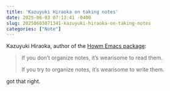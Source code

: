 ```yaml
---
title: 'Kazuyuki Hiraoka on taking notes'
date: 2025-06-03 07:13:41 -0400
slug: 20250603071341-kazuyuki-hiraoka-on-taking-notes
categories: ["Note"]
---
```


Kazuyuki Hiraoka, author of the [Howm Emacs package](https://github.com/kaorahi/howm):

> If you don’t organize notes, it’s wearisome to read them.
> 
> If you try to organize notes, it’s wearisome to write them.

got that right.
